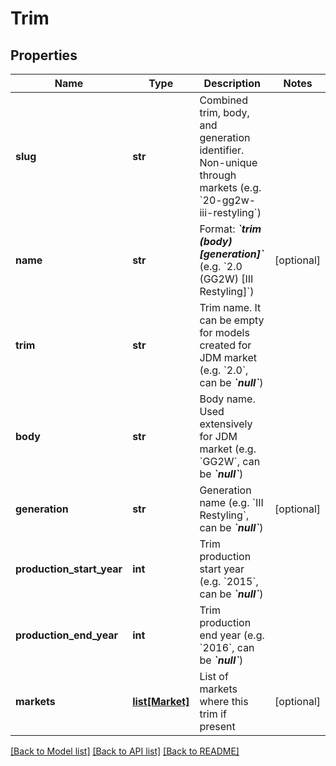 # Trim

## Properties
Name | Type | Description | Notes
------------ | ------------- | ------------- | -------------
**slug** | **str** | Combined trim, body, and generation identifier. Non-unique through markets (e.g. &#x60;20-gg2w-iii-restyling&#x60;) | 
**name** | **str** | Format: __*&#x60;trim (body) [generation]&#x60;*__ (e.g. &#x60;2.0 (GG2W) [III Restyling]&#x60;) | [optional] 
**trim** | **str** | Trim name. It can be empty for models created for JDM market (e.g. &#x60;2.0&#x60;, can be __*&#x60;null&#x60;*__) | 
**body** | **str** | Body name. Used extensively for JDM market (e.g. &#x60;GG2W&#x60;, can be __*&#x60;null&#x60;*__) | 
**generation** | **str** | Generation name (e.g. &#x60;III Restyling&#x60;, can be __*&#x60;null&#x60;*__) | [optional] 
**production_start_year** | **int** | Trim production start year (e.g. &#x60;2015&#x60;, can be __*&#x60;null&#x60;*__) | 
**production_end_year** | **int** | Trim production end year (e.g. &#x60;2016&#x60;, can be __*&#x60;null&#x60;*__) | 
**markets** | [**list[Market]**](Market.md) | List of markets where this trim if present | [optional] 

[[Back to Model list]](../README.md#documentation-for-models) [[Back to API list]](../README.md#documentation-for-api-endpoints) [[Back to README]](../README.md)


